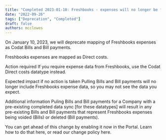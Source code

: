 ```yaml
---
title: "Completed 2023-01-10: Freshbooks - expenses will no longer be fetched as bills and bill payments"
date: "2022-09-26"
tags: ["Deprecation", "Completed"]
draft: false
authors: mcclowes
---
```


On January 10, 2023, we will deprecate mapping of Freshbooks expenses as Codat Bills and Bill payments.

<!--truncate-->

Freshbooks expenses are mapped as Direct costs.

Action required
If you require expense data from Freshbooks, use the Codat Direct costs datatype instead.

Expected impact if no action is taken
Pulling Bills and Bill payments will no longer include Freshbooks expense data, so you may not see the data you expect.

Additional information
Puling Bills and Bill payments for a Company with a pre-existing completed data sync [for these datatypes] will result in any pre-existing Bills and Bill payments that represent Freshbooks expenses being voided (Bills) or deleted (Bill payments).

You can get ahead of this change by enabling it now in the Portal. Learn how to do that here, or read our change policy here.